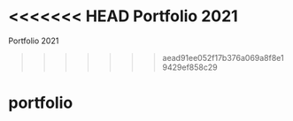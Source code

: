 <<<<<<< HEAD
Portfolio 2021
=======
Portfolio 2021
>>>>>>> aead91ee052f17b376a069a8f8e19429ef858c29
# portfolio
